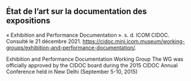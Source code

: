 ## État de l’art sur la documentation des expositions

« Exhibition and Performance Documentation ». s. d. ICOM CIDOC. Consulté le 21 décembre 2021. https://cidoc.mini.icom.museum/working-groups/exhibition-and-performance-documentation/.

Exhibition and Performance Documentation Working Group
The WG was officially approved by the CIDOC board during the 2015 CIDOC Annual Conference held in New Delhi (September 5-10, 2015)